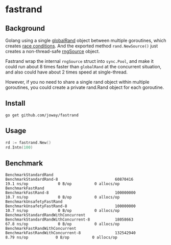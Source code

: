 # fastrand

## Background

Golang using a single [globalRand](https://github.com/golang/go/blob/master/src/math/rand/rand.go#L293) object between
multiple goroutines, which creates [race conditions](https://github.com/golang/go/issues/20387). And the exported method `rand.NewSource()` just creates a
non-thread-safe [rngSource]() object.

Fastrand wrap the internal `rngSource` struct into `sync.Pool`, and make it could run about 8 times faster
than `globalRand` at the concurrent situation, and also could have about 2 times speed at single-thread.

However, if you no need to share a single rand object within multiple goroutines, you could create a private rand.Rand
object for each goroutine.

## Install

```shell
go get github.com/joway/fastrand
```

## Usage

```go
rd := fastrand.New()
rd.Intn(100)
```

## Benchmark

```text
BenchmarkStandardRand
BenchmarkStandardRand-8                         60870416                19.1 ns/op             0 B/op          0 allocs/op
BenchmarkFastRand
BenchmarkFastRand-8                             100000000               10.7 ns/op             0 B/op          0 allocs/op
BenchmarkUnsafetyFastRand
BenchmarkUnsafetyFastRand-8                     100000000               10.7 ns/op             0 B/op          0 allocs/op
BenchmarkStandardRandWithConcurrent
BenchmarkStandardRandWithConcurrent-8           18058663                67.8 ns/op             0 B/op          0 allocs/op
BenchmarkFastRandWithConcurrent
BenchmarkFastRandWithConcurrent-8               132542940                8.79 ns/op            0 B/op          0 allocs/op
```
